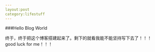 ```yaml
---
layout:post
category:lifestuff
---
```


###Hello Blog World

  终于，终于把这个博客搭建起来了。剩下的就看我能不能坚持写下去了！！！
  good luck for me！！！